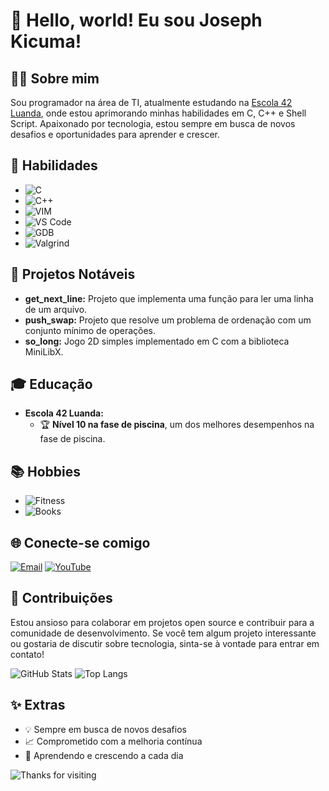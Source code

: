 # 👋 Hello, world! Eu sou Joseph Kicuma!

## 👨‍💻 Sobre mim
Sou programador na área de TI, atualmente estudando na [Escola 42 Luanda](https://www.42luanda.com/), onde estou aprimorando minhas habilidades em C, C++ e Shell Script. Apaixonado por tecnologia, estou sempre em busca de novos desafios e oportunidades para aprender e crescer.

## 🚀 Habilidades
- ![C](https://img.shields.io/badge/-C-555?style=flat-square&logo=c)
- ![C++](https://img.shields.io/badge/-C++-00599C?style=flat-square&logo=c%2B%2B&logoColor=white)
- ![VIM](https://img.shields.io/badge/-VIM-019733?style=flat-square&logo=vim)
- ![VS Code](https://img.shields.io/badge/-VS%20Code-007ACC?style=flat-square&logo=visual-studio-code)
- ![GDB](https://img.shields.io/badge/-GDB-FF6C37?style=flat-square&logo=gnu)
- ![Valgrind](https://img.shields.io/badge/-Valgrind-9C93A2?style=flat-square&logo=valgrind)

## 📂 Projetos Notáveis
- **get_next_line:** Projeto que implementa uma função para ler uma linha de um arquivo.
- **push_swap:** Projeto que resolve um problema de ordenação com um conjunto mínimo de operações.
- **so_long:** Jogo 2D simples implementado em C com a biblioteca MiniLibX.

## 🎓 Educação
- **Escola 42 Luanda:** 
  - 🏆 **Nível 10 na fase de piscina**, um dos melhores desempenhos na fase de piscina.

## 📚 Hobbies
- ![Fitness](https://img.shields.io/badge/-Treinar-FF5733?style=flat-square&logo=dumbbell)
- ![Books](https://img.shields.io/badge/-Ler%20livros-8B4513?style=flat-square&logo=book)

## 🌐 Conecte-se comigo
[![Email](https://img.shields.io/badge/Email-D14836?style=flat-square&logo=gmail&logoColor=white)](mailto:josephbartolomeukicuma@gmail.com)
[![YouTube](https://img.shields.io/badge/YouTube-FF0000?style=flat-square&logo=youtube&logoColor=white)](https://www.youtube.com/Kicuma)

## 🤝 Contribuições
Estou ansioso para colaborar em projetos open source e contribuir para a comunidade de desenvolvimento. Se você tem algum projeto interessante ou gostaria de discutir sobre tecnologia, sinta-se à vontade para entrar em contato!

![GitHub Stats](https://github-readme-stats.vercel.app/api?username=josephbkicuma&show_icons=true&theme=dark)
![Top Langs](https://github-readme-stats.vercel.app/api/top-langs/?username=josephbkicuma&layout=compact&theme=dark)

## ✨ Extras
- 💡 Sempre em busca de novos desafios
- 📈 Comprometido com a melhoria contínua
- 🌱 Aprendendo e crescendo a cada dia

![Thanks for visiting](https://via.placeholder.com/1200x200.png?text=Obrigado+por+visitar+meu+perfil!+🚀)
